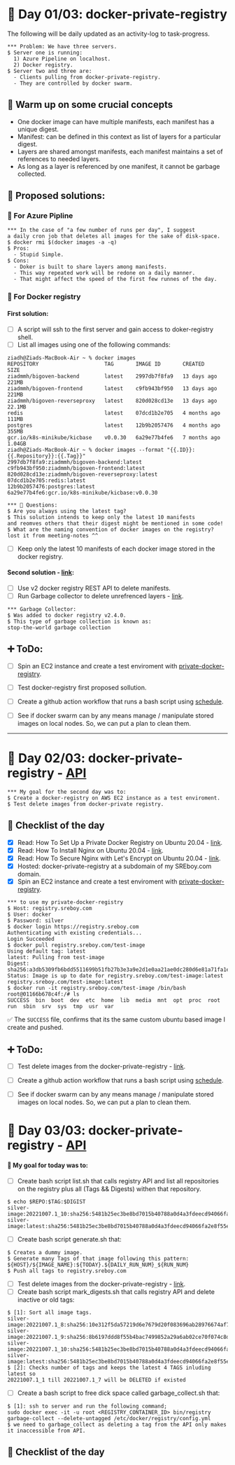 # 🐳 Day 01/03: docker-private-registry
The following will be daily updated as an activity-log to task-progress.
```Console
*** Problem: We have three servers.
$ Server one is running:
  1) Azure Pipeline on localhost.
  2) Docker registry.
$ Server two and three are:
  - Clients pulling from docker-private-registry.
  - They are controlled by docker swarm.
```

## 🔧 Warm up on some crucial concepts
- One docker image can have multiple manifests, each manifest has a unique digest.
- Manifest: can be defined in this context as list of layers for a particular digest.
- Layers are shared amongst manifests, each manifest maintains a set of references to needed layers.
- As long as a layer is referenced by one manifest, it cannot be garbage collected.

## 🦦 Proposed solutions:
### 🧐 For Azure Pipline
```Console
*** In the case of "a few number of runs per day", I suggest 
a daily cron job that deletes all images for the sake of disk-space.
$ docker rmi $(docker images -a -q)
$ Pros:
  - Stupid Simple.
$ Cons:
  - Doker is built to share layers among manifests.
  - This way repeated work will be redone on a daily manner.
  - That might affect the speed of the first few runnes of the day.
```

### 🧐 For Docker registry
#### First solution:
- [ ] A script will ssh to the first server and gain access to doker-registry shell.
- [ ] List all images using one of the following commands:
```Console
ziadh@Ziads-MacBook-Air ~ % docker images                                                  
REPOSITORY                     TAG       IMAGE ID       CREATED        SIZE
ziadmmh/bigoven-backend        latest    2997db7f8fa9   13 days ago    221MB
ziadmmh/bigoven-frontend       latest    c9fb943bf950   13 days ago    221MB
ziadmmh/bigoven-reverseproxy   latest    820d028cd13e   13 days ago    22.1MB
redis                          latest    07dcd1b2e705   4 months ago   111MB
postgres                       latest    12b9b2057476   4 months ago   355MB
gcr.io/k8s-minikube/kicbase    v0.0.30   6a29e77b4fe6   7 months ago   1.04GB
ziadh@Ziads-MacBook-Air ~ % docker images --format "{{.ID}}:{{.Repository}}:{{.Tag}}" 
2997db7f8fa9:ziadmmh/bigoven-backend:latest
c9fb943bf950:ziadmmh/bigoven-frontend:latest
820d028cd13e:ziadmmh/bigoven-reverseproxy:latest
07dcd1b2e705:redis:latest
12b9b2057476:postgres:latest
6a29e77b4fe6:gcr.io/k8s-minikube/kicbase:v0.0.30
```

```Console
*** 🚨 Questions:
$ Are you always using the latest tag?
$ This solution intends to keep only the latest 10 manifests
and reomves others that their digest might be mentioned in some code!
$ What are the naming convention of docker images on the registry?
lost it from meeting-notes ^^
```

- [ ] Keep only the latest 10 manifests of each docker image stored in the docker registry.

#### Second solution - [link](https://docs.docker.com/registry/garbage-collection/):
- [ ] Use v2 docker registry REST API to delete manifests.
- [ ] Run Garbage collector to delete unrefrenced layers - [link](https://mirror-medium.com/?m=https%3A%2F%2Fmedium.com%2Fm%2Fglobal-identity%3FredirectUrl%3Dhttps%253A%252F%252Fbetterprogramming.pub%252Fcleanup-your-docker-registry-ef0527673e3a).
```Console
*** Garbage Collector:
$ Was added to docker registry v2.4.0.
$ This type of garbage collection is known as:
stop-the-world garbage collection
```


## ➕ ToDo:
- [ ] Spin an EC2 instance and create a test enviroment with [private-docker-registry](https://www.digitalocean.com/community/tutorials/how-to-set-up-a-private-docker-registry-on-ubuntu-20-04).
- [ ] Test docker-registry first proposed sollution.
- [ ] Create a github action workflow that runs a bash script using [schedule](https://docs.github.com/en/actions/using-workflows/events-that-trigger-workflows#schedule).
- [ ] See if docker swarm can by any means manage / manipulate stored images on local nodes. So, we can put a plan to clean them.


----------


# 🐳 Day 02/03: docker-private-registry - [API](https://registry.sreboy.com/v2/)
```Console
*** My goal for the second day was to:
$ Create a docker-registry on AWS EC2 instance as a test enviroment.
$ Test delete images from docker-private registry.
```


## 🦦 Checklist of the day
- [X] Read: How To Set Up a Private Docker Registry on Ubuntu 20.04 - [link](https://www.digitalocean.com/community/tutorials/how-to-set-up-a-private-docker-registry-on-ubuntu-20-04).
- [X] Read: How To Install Nginx on Ubuntu 20.04 - [link](https://www.digitalocean.com/community/tutorials/how-to-install-nginx-on-ubuntu-20-04).
- [X] Read: How To Secure Nginx with Let's Encrypt on Ubuntu 20.04 - [link](https://www.digitalocean.com/community/tutorials/how-to-install-nginx-on-ubuntu-20-04).
- [X] Hosted: docker-private-registry at a subdomain of my SREboy.com domain.
- [X] Spin an EC2 instance and create a test enviroment with [private-docker-registry](https://www.digitalocean.com/community/tutorials/how-to-set-up-a-private-docker-registry-on-ubuntu-20-04).

```Console
*** to use my private-docker-registry
$ Host: registry.sreboy.com
$ User: docker
$ Password: silver
$ docker login https://registry.sreboy.com
Authenticating with existing credentials...
Login Succeeded
$ docker pull registry.sreboy.com/test-image
Using default tag: latest
latest: Pulling from test-image
Digest: sha256:a3db5309fb6bdd5511699b51fb27b3e3a9e2d1e0aa21ae0dc280d6e81a71fa1e
Status: Image is up to date for registry.sreboy.com/test-image:latest
registry.sreboy.com/test-image:latest
$ docker run -it registry.sreboy.com/test-image /bin/bash
root@01166b678c4f:/# ls
SUCCESS  bin  boot  dev  etc  home  lib  media  mnt  opt  proc  root  run  sbin  srv  sys  tmp  usr  var
```

✅ The ```SUCCESS``` file, confirms that its the same custom ubuntu based image I create and pushed.

## ➕ ToDo:
- [ ] Test delete images from the docker-private-registry - [link](https://stackoverflow.com/questions/25436742/how-to-delete-images-from-a-private-docker-registry).
- [ ] Create a github action workflow that runs a bash script using [schedule](https://docs.github.com/en/actions/using-workflows/events-that-trigger-workflows#schedule).
- [ ] See if docker swarm can by any means manage / manipulate stored images on local nodes. So, we can put a plan to clean them.



# 🐳 Day 03/03: docker-private-registry - [API](https://registry.sreboy.com/v2/)
#### 🧐 My goal for today was to:
- [ ] Create bash script list.sh that calls registry API and list all repositories on the registry plus all (Tags && Digests) withen that repository.
```Console
$ echo $REPO:$TAG:$DIGIST
silver-image:20221007.1_10:sha256:5481b25ec3be8bd7015b40788a0d4a3fdeecd94066fa2e8f55e12c6e77905679
silver-image:latest:sha256:5481b25ec3be8bd7015b40788a0d4a3fdeecd94066fa2e8f55e12c6e77905679
```
- [ ] Create bash script generate.sh that:
```Console
$ Creates a dummy image.
$ Generate many Tags of that image following this pattern:
${HOST}/${IMAGE_NAME}:${TODAY}.${DAILY_RUN_NUM}_${RUN_NUM}
$ Push all tags to registry.sreboy.com
```
- [ ] Test delete images from the docker-private-registry - [link](https://stackoverflow.com/questions/25436742/how-to-delete-images-from-a-private-docker-registry).
- [ ] Create bash script mark_digests.sh that calls registry API and delete inactive or old tags:
```Console
$ [1]: Sort all image tags.
silver-image:20221007.1_8:sha256:10e312f5da57219d6e7679d20f083696ab28976674af75662a469fd2b3c7c946
silver-image:20221007.1_9:sha256:8b6197ddd8f55b4bac7499852a29a6ab02ce70f074c8d029a5ba45f4c31c2453
silver-image:20221007.1_10:sha256:5481b25ec3be8bd7015b40788a0d4a3fdeecd94066fa2e8f55e12c6e77905679
silver-image:latest:sha256:5481b25ec3be8bd7015b40788a0d4a3fdeecd94066fa2e8f55e12c6e77905679
$ [2]: Checks number of tags and keeps the latest 4 TAGS inluding latest so 
20221007.1_1 till 20221007.1_7 will be DELETED if existed
```
- [ ] Create a bash script to free dick space called garbage_collect.sh that:
```Console
$ [1]: ssh to server and run the following command;
sudo docker exec -it -u root <REGISTRY_CONTAINER_ID> bin/registry garbage-collect --delete-untagged /etc/docker/registry/config.yml
$ we need to garbage_collect as deleting a tag from the API only makes it inaccessible from API.
```

## 🦦 Checklist of the day

